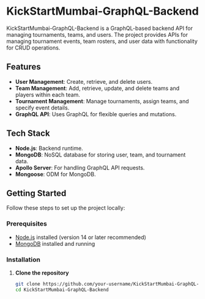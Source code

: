 # KickStartMumbai-GraphQL-Backend

KickStartMumbai-GraphQL-Backend is a GraphQL-based backend API for managing tournaments, teams, and users. The project provides APIs for managing tournament events, team rosters, and user data with functionality for CRUD operations.

## Features

- **User Management**: Create, retrieve, and delete users.
- **Team Management**: Add, retrieve, update, and delete teams and players within each team.
- **Tournament Management**: Manage tournaments, assign teams, and specify event details.
- **GraphQL API**: Uses GraphQL for flexible queries and mutations.

## Tech Stack

- **Node.js**: Backend runtime.
- **MongoDB**: NoSQL database for storing user, team, and tournament data.
- **Apollo Server**: For handling GraphQL API requests.
- **Mongoose**: ODM for MongoDB.

## Getting Started

Follow these steps to set up the project locally:

### Prerequisites

- [Node.js](https://nodejs.org/) installed (version 14 or later recommended)
- [MongoDB](https://www.mongodb.com/) installed and running

### Installation

1. **Clone the repository**
   ```bash
   git clone https://github.com/your-username/KickStartMumbai-GraphQL-Backend.git
   cd KickStartMumbai-GraphQL-Backend

